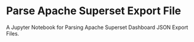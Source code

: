 # Parse Apache Superset Export File
A Jupyter Notebook for Parsing Apache Superset Dashboard JSON Export Files.
